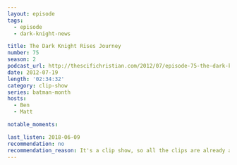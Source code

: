 ```yaml
---
layout: episode
tags:
  - episode
  - dark-knight-news 

title: The Dark Knight Rises Journey
number: 75
season: 2
podcast_url: http://thescifichristian.com/2012/07/episode-75-the-dark-knight-rises-journey/
date: 2012-07-19
length: '02:34:32'
category: clip-show
series: batman-month
hosts:
  - Ben
  - Matt

notable_moments:

last_listen: 2018-06-09
recommendation: no
recommendation_reason: It's a clip show, so all the clips are already archived with their respective episodes.
---
```

